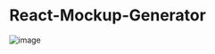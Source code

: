 # React-Mockup-Generator
![image](https://github.com/rivkyschon/React-Mockup-Generator-api/assets/113901370/190cef4d-12bb-4897-932b-f43c46fcb7e3)
